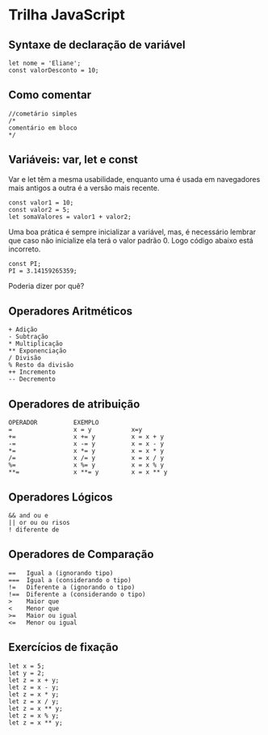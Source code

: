 # Trilha JavaScript
## Syntaxe de declaração de variável
    let nome = 'Eliane';
    const valorDesconto = 10;

## Como comentar
    //cometário simples
    /*
    comentário em bloco
    */

## Variáveis: var, let e const
Var e let têm a mesma usabilidade, enquanto uma é usada em navegadores mais antigos a outra é a versão mais recente.

    const valor1 = 10;
    const valor2 = 5;
    let somaValores = valor1 + valor2;
 
Uma boa prática é sempre inicializar a variável, mas, é necessário lembrar que caso não inicialize ela terá o valor padrão 0. Logo código abaixo está incorreto.

    const PI;
    PI = 3.14159265359;
Poderia dizer por quê?

## Operadores Aritméticos
    + Adição
    - Subtração
    * Multiplicação
    ** Exponenciação
    / Divisão
    % Resto da divisão
    ++ Incremento
    -- Decremento

## Operadores de atribuição
    OPERADOR          EXEMPLO      
    =                 x = y           x=y
    +=                x += y          x = x + y
    -=                x -= y          x = x - y
    *=                x *= y          x = x * y
    /=                x /= y          x = x / y
    %=                x %= y          x = x % y
    **=               x **= y         x = x ** y

## Operadores Lógicos

    && and ou e
    || or ou ou risos
    ! diferente de 

## Operadores de Comparação
    ==   Igual a (ignorando tipo)
    ===  Igual a (considerando o tipo)
    !=   Diferente a (ignorando o tipo)
    !==  Diferente a (considerando o tipo)
    >    Maior que
    <    Menor que
    >=   Maior ou igual
    <=   Menor ou igual

## Exercícios de fixação

    let x = 5;
    let y = 2;
    let z = x + y;
    let z = x - y;
    let z = x * y;
    let z = x / y;
    let z = x ** y;
    let z = x % y;
    let z = x ** y;


 


  
